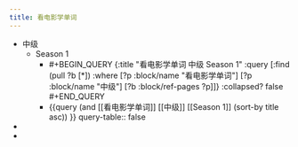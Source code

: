 ```yaml
---
title: 看电影学单词
---
```


- 中级
	- Season 1
		- #+BEGIN_QUERY
		  {:title "看电影学单词 中级 Season 1"
		   :query [:find (pull ?b [*])
		         :where
		         [?p :block/name "看电影学单词"]
		         [?p :block/name "中级"]
		         [?b :block/ref-pages ?p]]}
		  :collapsed? false
		  #+END_QUERY
		- {{query (and [[看电影学单词]] [[中级]] [[Season 1]]  (sort-by title asc)) }}
		  query-table:: false
-
-